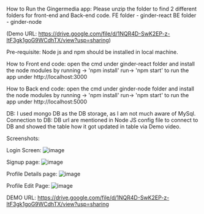 How to Run the Gingermedia app: 
Please unzip the folder to find 2 different folders for front-end and Back-end code.
FE folder - ginder-react
BE folder - ginder-node

(Demo URL: https://drive.google.com/file/d/1NQR4D-SwK2EP-z-ItF3gk1goG9WCdhTX/view?usp=sharing)

Pre-requisite: Node js and npm should be installed in local machine.

How to Front end code: 
open the cmd under ginder-react folder and install the node modules by running -> 'npm install'
run-> 'npm start' to run the app under http://localhost:3000

How to Back end code: 
open the cmd under ginder-node folder and install the node modules by running -> 'npm install'
run-> 'npm start' to run the app under http://localhost:5000

DB: I used mongo DB as the DB storage, as I am not much aware of MySql. 
Connection to DB: DB url are mentioned in Node JS config file to connect to DB and showed the table how it got updated in table via Demo video.

Screenshots:

Login Screen:
![image](https://github.com/Soranya6886/Gingermedia-group/assets/158595317/b72bbf4f-20fa-4749-9c06-6e921b154b5f)

Signup page:
![image](https://github.com/Soranya6886/Gingermedia-group/assets/158595317/3f2f070c-3051-4dd7-b445-0185ff82e335)

Profile Details page:
![image](https://github.com/Soranya6886/Gingermedia-group/assets/158595317/03f83f48-322f-4632-9b39-57cee2c0b720)

Profile Edit Page:
![image](https://github.com/Soranya6886/Gingermedia-group/assets/158595317/1846a4c9-18bf-4b28-9683-1ad3c2f241ea)

DEMO URL:
https://drive.google.com/file/d/1NQR4D-SwK2EP-z-ItF3gk1goG9WCdhTX/view?usp=sharing




